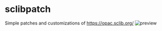 # sclibpatch
Simple patches and customizations of https://opac.sclib.org/
![preview](https://raw.github.com/Op06/repositpry/master/sclibpatch/img/main.jpg)
